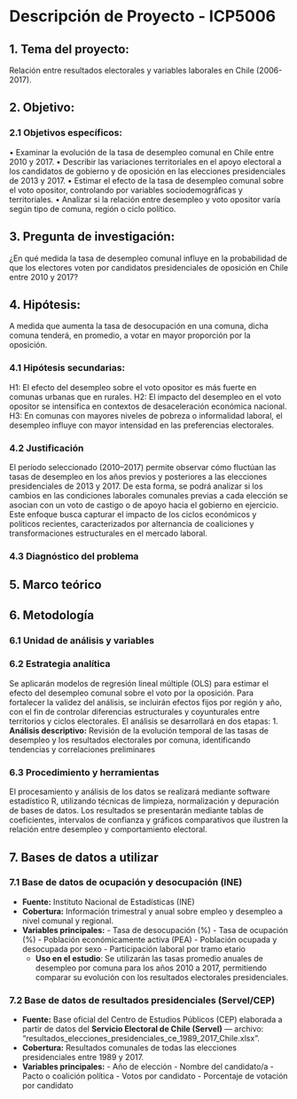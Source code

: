 # Descripción de Proyecto - ICP5006

## 1. Tema del proyecto:
Relación entre resultados electorales y variables laborales en Chile (2006-2017).

## 2. Objetivo: 

### 2.1 Objetivos específicos: 
• Examinar la evolución de la tasa de desempleo comunal en Chile entre 2010 y 2017. 
• Describir las variaciones territoriales en el apoyo electoral a los candidatos de gobierno y de oposición en las elecciones presidenciales de 2013 y 2017. 
• Estimar el efecto de la tasa de desempleo comunal sobre el voto opositor, controlando por variables sociodemográficas y territoriales. 
• Analizar si la relación entre desempleo y voto opositor varía según tipo de comuna, región o ciclo político. 

## 3. Pregunta de investigación: 
¿En qué medida la tasa de desempleo comunal influye en la probabilidad de que los electores voten por candidatos presidenciales de oposición en Chile entre 2010 y 2017?

## 4. Hipótesis: 
A medida que aumenta la tasa de desocupación en una comuna, dicha comuna tenderá, en promedio, a votar en mayor proporción por la oposición. 

### 4.1 Hipótesis secundarias: 
H1: El efecto del desempleo sobre el voto opositor es más fuerte en comunas urbanas que en rurales. 
H2: El impacto del desempleo en el voto opositor se intensifica en contextos de desaceleración económica nacional. 
H3: En comunas con mayores niveles de pobreza o informalidad laboral, el desempleo influye con mayor intensidad en las preferencias electorales. 

### 4.2 Justificación
El período seleccionado (2010–2017) permite observar cómo fluctúan las tasas de desempleo en los años previos y posteriores a las elecciones presidenciales de 2013 y 2017. De esta forma, se podrá analizar si los cambios en las condiciones laborales comunales previas a cada elección se asocian con un voto de castigo o de apoyo hacia el gobierno en ejercicio. Este enfoque busca capturar el impacto de los ciclos económicos y políticos recientes, caracterizados por alternancia de coaliciones y transformaciones estructurales en el mercado laboral.

### 4.3 Diagnóstico del problema

## 5. Marco teórico


## 6. Metodología

### 6.1 Unidad de análisis y variables

### 6.2 Estrategia analítica
Se aplicarán modelos de regresión lineal múltiple (OLS) para estimar el efecto del desempleo comunal sobre el voto por la oposición. 
Para fortalecer la validez del análisis, se incluirán efectos fijos por región y año, con el fin de controlar diferencias estructurales y coyunturales entre territorios y ciclos electorales. 
El análisis se desarrollará en dos etapas:
      1. **Análisis descriptivo:** Revisión de la evolución temporal de las tasas de desempleo y los resultados electorales por comuna, identificando tendencias y correlaciones preliminares

### 6.3 Procedimiento y herramientas
El procesamiento y análisis de los datos se realizará mediante software estadístico R, utilizando técnicas de limpieza, normalización y depuración de bases de datos. 
Los resultados se presentarán mediante tablas de coeficientes, intervalos de confianza y gráficos comparativos que ilustren la relación entre desempleo y comportamiento electoral. 


## 7. Bases de datos a utilizar
### 7.1 Base de datos de ocupación y desocupación (INE)
- **Fuente:** Instituto Nacional de Estadísticas (INE)
- **Cobertura:** Información trimestral y anual sobre empleo y desempleo a nivel comunal y regional.
- **Variables principales:**
      - Tasa de desocupación (%)
      - Tasa de ocupación (%)
      - Población económicamente activa (PEA)
      - Población ocupada y desocupada por sexo
      - Participación laboral por tramo etario
  - **Uso en el estudio**: Se utilizarán las tasas promedio anuales de desempleo por comuna para los años 2010 a 2017, permitiendo comparar su evolución con los resultados electorales presidenciales. 

### 7.2 Base de datos de resultados presidenciales (Servel/CEP)
- **Fuente:** Base oficial del Centro de Estudios Públicos (CEP) elaborada a partir de datos del **Servicio Electoral de Chile (Servel)**
       — archivo: “resultados_elecciones_presidenciales_ce_1989_2017_Chile.xlsx”.
- **Cobertura:** Resultados comunales de todas las elecciones presidenciales entre 1989 y 2017.
- **Variables principales:**
      - Año de elección
      - Nombre del candidato/a
      - Pacto o coalición política
      - Votos por candidato
      - Porcentaje de votación por candidato
